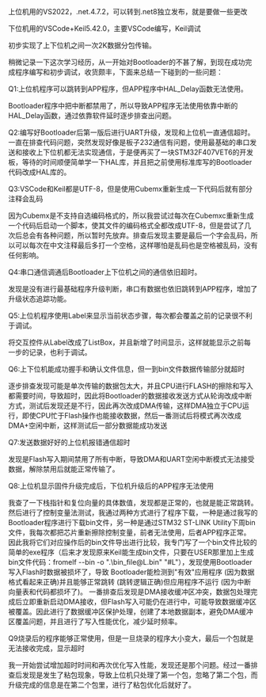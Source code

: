 上位机用的VS2022，.net.4.7.2，可以转到.net8独立发布，就是要做一些更改

下位机用的VSCode+Keil5.42.0，主要VSCode编写，Keil调试

初步实现了上下位机之间一次2K数据分包传输。




稍微记录一下这次学习经历，从一开始对Bootloader的不甚了解，到现在成功完成程序编写和初步调试，收货颇丰，下面来总结一下碰到的一些问题：

Q1:上位机程序可以跳转到APP程序，但APP程序中HAL_Delay函数无法使用。

Bootloader程序中把中断都禁用了，所以导致APP程序无法使用依靠中断的HAL_Delay函数，通过依靠软件延时逐步排查出问题。

Q2:编写好Bootloader后第一版后进行UART升级，发现和上位机一直通信超时。
一直在排查代码问题，突然发现好像是板子232通信有问题，使用最基础的串口发送和接收上下位机都无法实现通信，于是便再买了一块STM32F407VET6的开发板，等待的时间顺便简单学一下HAL库，并且把之前使用标准库写的Bootloader代码改成HAL库的。

Q3:VSCode和Keil都是UTF-8，但是使用Cubemx重新生成一下代码后就有部分注释会乱码

因为Cubemx是不支持自选编码格式的，所以我尝试过每次在Cubemxc重新生成一个代码后启动一个脚本，使其文件的编码格式全都改成UTF-8，但是尝试了几次后总会有各种问题，所以暂时先放弃。排查后发现主要是最后一个字会乱码，所以可以每次在中文注释最后多打一个空格，这样哪怕是乱码也是空格被乱码，没有任何影响。

Q4:串口通信调通后Bootloader上下位机之间的通信依旧超时。

发现是没有进行最基础程序升级判断，串口有数据也依旧跳转到APP程序，增加了升级状态追踪功能。

Q5:上位机程序使用Label来显示当前状态步骤，每次都会覆盖之前的记录很不利于调试。

将交互控件从Label改成了ListBox，并且新增了时间显示，这样就能显示之前每一步的记录，也利于调试。

Q6:上下位机能成功握手和确认文件信息，但一到bin文件数据传输部分就超时

逐步排查发现可能是单次传输的数据包太大，并且CPU进行FLASH的擦除和写入都需要时间，导致超时，因此将Bootloader的数据接收发送方式从轮询改成中断方式，测试后发现还是不行，因此再次改成DMA传输，这样DMA独立于CPU运行，即使CPU忙于Flash操作也能接收数据，然后一番测试后将模式再次改成DMA+空闲中断，这样测试后一部分数据能成功发送

Q7:发送数据好好的上位机报错通信超时

发现是Flash写入期间禁用了所有中断，导致DMA和UART空闲中断模式无法接受数据，解除禁用后就能正常传输了。

Q8:上位机显示固件升级完成后，下位机升级后的APP程序无法使用

我查了一下栈指针和复位向量的具体数值，发现都是正常的，也就是能正常跳转。
然后进行了控制变量法测试，我通过两种方式进行了程序下载，一种是通过我写的Bootloader程序进行下载bin文件，另一种是通过STM32 ST-LINK Utility下周bin文件，我每次都把芯片重新擦除控制变量，前者无法使用，后者APP程序正常。
因此我将它们对应操作后的bin文件导出进行比较，我专门写了一个bin文件比较的简单的exe程序（后来才发现原来Keil能生成bin文件，只要在USER那里加上生成bin文件代码：fromelf --bin -o ".\bin_file\@L.bin" "#L"），发现使用Bootloader写入Flash时数据被损坏了，导致 Bootloader能检测到"有效"应用程序 (因为数据格式看起来正确)并且能够正常跳转 (跳转逻辑正确)但应用程序不运行 (因为中断向量表和代码都损坏了)。
一番排查后发现是DMA接收缓冲区冲突，数据包处理完成后立即重新启动DMA接收，但Flash写入可能仍在进行中，可能导致数据缓冲区被覆盖。因此进行了数据缓冲区保护处理，创建了本地数据副本，避免DMA缓冲区覆盖问题，并且进行了写入性能优化，减少延时频率。

Q9烧录后的程序能够正常使用，但是一旦烧录的程序大小变大，最后一个包就是无法接收完成，显示超时

我一开始尝试增加超时时间和再次优化写入性能，发现还是那个问题。经过一番排查后发现是发生了粘包现象，导致上位机只处理了第一个包，忽略了第二个包，而升级完成的信息是在第二个包里，进行了粘包优化后就好了。
